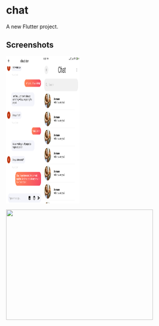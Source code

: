# chat

A new Flutter project.

## Screenshots
<img src="flutter_02.png" height=400 width=100/><img src="flutter_01.png" height=400 width=100/>

<img src="iPhone X-XS-11 Pro – 2.jpg" height=300 width=400/>

